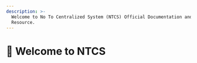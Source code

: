 ```yaml
---
description: >-
  Welcome to No To Centralized System (NTCS) Official Documentation and Help
  Resource.
---
```


# 💎 Welcome to NTCS

<figure><img src=".gitbook/assets/GITHUB.png" alt=""><figcaption></figcaption></figure>
